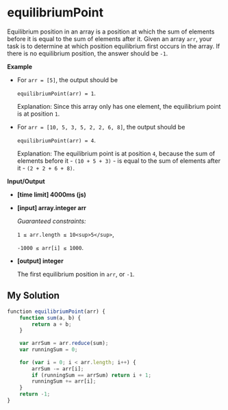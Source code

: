 # equilibriumPoint
﻿Equilibrium position in an array is a position at which the sum of elements before it is equal to the sum of elements after it. Given an array `arr`, your task is to determine at which position equilibrium first occurs in the array. If there is no equilibrium position, the answer should be `-1`.

**Example**

*   For `arr = [5]`, the output should be

    `equilibriumPoint(arr) = 1`.

    Explanation: Since this array only has one element, the equilibrium point is at position `1`.

*   For `arr = [10, 5, 3, 5, 2, 2, 6, 8]`, the output should be

    `equilibriumPoint(arr) = 4`.

    Explanation: The equilibrium point is at position `4`, because the sum of elements before it - `(10 + 5 + 3)` - is equal to the sum of elements after it - `(2 + 2 + 6 + 8)`.

**Input/Output**

*   **[time limit] 4000ms (js)**

*   **[input] array.integer arr**

    _Guaranteed constraints:_

    `1 ≤ arr.length ≤ 10<sup>5</sup>`,

    `-1000 ≤ arr[i] ≤ 1000`.

*   **[output] integer**

    The first equilibrium position in `arr`, or `-1`.


## My Solution
```javascript
﻿function equilibriumPoint(arr) {
    function sum(a, b) {
        return a + b;
    }
    
    var arrSum = arr.reduce(sum);
    var runningSum = 0;
    
    for (var i = 0; i < arr.length; i++) {
        arrSum -= arr[i];
        if (runningSum == arrSum) return i + 1;
        runningSum += arr[i];
    }
    return -1;
}
```
